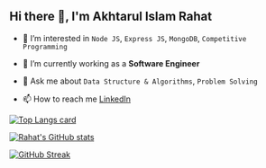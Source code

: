 ## Hi there 👋, I'm Akhtarul Islam Rahat

<!--
**Rahat-003/Rahat-003** is a ✨ _special_ ✨ repository because its `README.md` (this file) appears on your GitHub profile.

Here are some ideas to get you started:

- 🔭 I’m currently working on ...
- 🌱 I’m currently learning ...
- 👯 I’m looking to collaborate on ...
- 🤔 I’m looking for help with ...
- 💬 Ask me about ...
- 📫 How to reach me: ...
- 😄 Pronouns: ...
- ⚡ Fun fact: ...
-->
- 🔭 I’m interested in `Node JS`, `Express JS`, `MongoDB`, `Competitive Programming`

- 🌱 I’m currently working as a **Software Engineer**

- 💬 Ask me about `Data Structure & Algorithms`, `Problem Solving`

- 📫 How to reach me [LinkedIn](https://www.linkedin.com/in/akhtarul-islam-rahat-097264146)

[![Top Langs card](https://github-readme-stats.vercel.app/api/top-langs/?username=Rahat-003&layout=compact&theme=tokyonight&hide=html)](https://github.com/Rahat-003)

[![Rahat's GitHub stats](https://github-readme-stats.vercel.app/api?username=Rahat-003&count_private=true&show_icons=true&theme=radical)](https://github.com/Rahat-003/github-readme-stats)

<!--
<h3 align="left">Languages and Tools:</h3>
<p align="left"> 

  <a href="https://www.cprogramming.com/" target="_blank" rel="noreferrer"> <img src="https://raw.githubusercontent.com/devicons/devicon/master/icons/c/c-original.svg" alt="c" width="40" height="40"/> </a> <a href="https://www.w3schools.com/cpp/" target="_blank" rel="noreferrer"> <img src="https://raw.githubusercontent.com/devicons/devicon/master/icons/cplusplus/cplusplus-original.svg" alt="cplusplus" width="40" height="40"/> </a> <a href="https://developer.mozilla.org/en-US/docs/Web/JavaScript" target="_blank" rel="noreferrer"> <img src="https://raw.githubusercontent.com/devicons/devicon/master/icons/javascript/javascript-original.svg" alt="javascript" width="40" height="40"/> </a>  <a href="https://nodejs.org" target="_blank" rel="noreferrer"> <img src="https://raw.githubusercontent.com/devicons/devicon/master/icons/nodejs/nodejs-original-wordmark.svg" alt="nodejs" width="40" height="40"/> </a> <a href="https://expressjs.com" target="_blank" rel="noreferrer"> <img src="https://raw.githubusercontent.com/devicons/devicon/master/icons/express/express-original-wordmark.svg" alt="express" width="40" height="40"/> </a> <a href="https://www.mongodb.com/" target="_blank" rel="noreferrer"> <img src="https://raw.githubusercontent.com/devicons/devicon/master/icons/mongodb/mongodb-original-wordmark.svg" alt="mongodb" width="40" height="40"/> </a> 
</p> 

<p>&nbsp;<img align="center" src="https://github-readme-stats.vercel.app/api?username=rahat-003&show_icons=true&locale=en" alt="rahat-003" /></p>
-->

[![GitHub Streak](http://github-readme-streak-stats.herokuapp.com?user=Rahat-003&theme=highcontrast&border_radius=6)](https://git.io/streak-stats)

